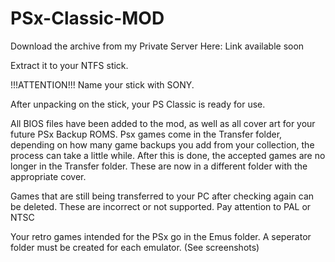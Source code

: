 # PSx-Classic-MOD

Download the archive from my Private Server Here: 
Link available soon

Extract it to your NTFS stick.

!!!ATTENTION!!! 
Name your stick with SONY.

After unpacking on the stick, your PS Classic is ready for use.

All BIOS files have been added to the mod, as well as all cover art for your future PSx Backup ROMS. Psx games come in the Transfer folder, depending on how many game backups you add from your collection, the process can take a little while. After this is done, the accepted games are no longer in the Transfer folder. These are now in a different folder with the appropriate cover.

Games that are still being transferred to your PC after checking again can be deleted. These are incorrect or not supported. Pay attention to PAL or NTSC

Your retro games intended for the PSx go in the Emus folder. A seperator folder must be created for each emulator. 
(See screenshots)
